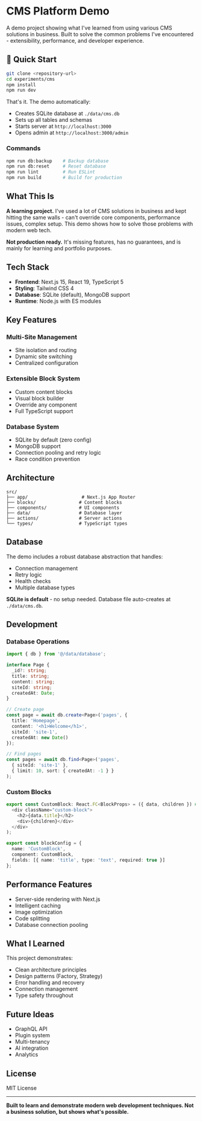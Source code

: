 # CMS Platform Demo

A demo project showing what I've learned from using various CMS solutions in business. Built to solve the common problems I've encountered - extensibility, performance, and developer experience.

## 🚀 Quick Start

```bash
git clone <repository-url>
cd experiments/cms
npm install
npm run dev
```

That's it. The demo automatically:
- Creates SQLite database at `./data/cms.db`
- Sets up all tables and schemas
- Starts server at `http://localhost:3000`
- Opens admin at `http://localhost:3000/admin`

### Commands
```bash
npm run db:backup    # Backup database
npm run db:reset     # Reset database
npm run lint         # Run ESLint
npm run build        # Build for production
```

## What This Is

**A learning project.** I've used a lot of CMS solutions in business and kept hitting the same walls - can't override core components, performance issues, complex setup. This demo shows how to solve those problems with modern web tech.

**Not production ready.** It's missing features, has no guarantees, and is mainly for learning and portfolio purposes.

## Tech Stack

- **Frontend**: Next.js 15, React 19, TypeScript 5
- **Styling**: Tailwind CSS 4
- **Database**: SQLite (default), MongoDB support
- **Runtime**: Node.js with ES modules

## Key Features

### Multi-Site Management
- Site isolation and routing
- Dynamic site switching
- Centralized configuration

### Extensible Block System
- Custom content blocks
- Visual block builder
- Override any component
- Full TypeScript support

### Database System
- SQLite by default (zero config)
- MongoDB support
- Connection pooling and retry logic
- Race condition prevention

## Architecture

```
src/
├── app/                    # Next.js App Router
├── blocks/                # Content blocks
├── components/            # UI components
├── data/                  # Database layer
├── actions/               # Server actions
└── types/                 # TypeScript types
```

## Database

The demo includes a robust database abstraction that handles:
- Connection management
- Retry logic
- Health checks
- Multiple database types

**SQLite is default** - no setup needed. Database file auto-creates at `./data/cms.db`.

## Development

### Database Operations
```typescript
import { db } from '@/data/database';

interface Page {
  _id?: string;
  title: string;
  content: string;
  siteId: string;
  createdAt: Date;
}

// Create page
const page = await db.create<Page>('pages', {
  title: 'Homepage',
  content: '<h1>Welcome</h1>',
  siteId: 'site-1',
  createdAt: new Date()
});

// Find pages
const pages = await db.find<Page>('pages', 
  { siteId: 'site-1' }, 
  { limit: 10, sort: { createdAt: -1 } }
);
```

### Custom Blocks
```typescript
export const CustomBlock: React.FC<BlockProps> = ({ data, children }) => (
  <div className="custom-block">
    <h2>{data.title}</h2>
    <div>{children}</div>
  </div>
);

export const blockConfig = {
  name: 'CustomBlock',
  component: CustomBlock,
  fields: [{ name: 'title', type: 'text', required: true }]
};
```

## Performance Features

- Server-side rendering with Next.js
- Intelligent caching
- Image optimization
- Code splitting
- Database connection pooling

## What I Learned

This project demonstrates:
- Clean architecture principles
- Design patterns (Factory, Strategy)
- Error handling and recovery
- Connection management
- Type safety throughout

## Future Ideas

- GraphQL API
- Plugin system
- Multi-tenancy
- AI integration
- Analytics

## License

MIT License

---

**Built to learn and demonstrate modern web development techniques. Not a business solution, but shows what's possible.**
